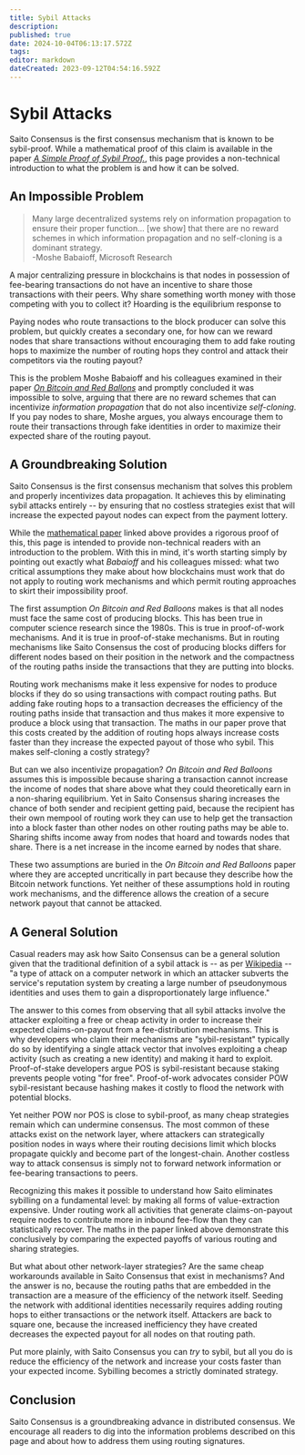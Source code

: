 ```yaml
---
title: Sybil Attacks
description: 
published: true
date: 2024-10-04T06:13:17.572Z
tags: 
editor: markdown
dateCreated: 2023-09-12T04:54:16.592Z
---
```


# Sybil Attacks

Saito Consensus is the first consensus mechanism that is known to be sybil-proof. While a mathematical proof of this claim is available in the paper [*A Simple Proof of Sybil Proof.*](https://github.com/SaitoTech/papers/blob/main/sybil/A_Simple_Proof_of_Sybil_Proof_Lancashire-Parris_2023.pdf), this page provides a non-technical introduction to what the problem is and how it can be solved.

## An Impossible Problem

> Many large decentralized systems rely on information propagation to ensure their
proper function... [we show] that there are no reward schemes in which information
propagation and no self-cloning is a dominant strategy.
<br>-Moshe Babaioff, Microsoft Research

A major centralizing pressure in blockchains is that nodes in possession of fee-bearing transactions do not have an incentive to share those transactions with their peers. Why share something worth money with those competing with you to collect it? Hoarding is the equilibrium response to 

Paying nodes who route transactions to the block producer can solve this problem, but quickly creates a secondary one, for how can we reward nodes that share transactions without encouraging them to add fake routing hops to maximize the number of routing hops they control and attack their competitors via the routing payout?

This is the problem Moshe Babaioff and his colleagues examined in their paper *[On Bitcoin and Red Ballons](https://arxiv.org/abs/1111.2626)* and promptly concluded it was impossible to solve, arguing that there are no reward schemes that can incentivize *information propagation* that do not also incentivize *self-cloning*. If you pay nodes to share, Moshe argues, you always encourage them to route their transactions through fake identities in order to maximize their expected share of the routing payout.

## A Groundbreaking Solution

Saito Consensus is the first consensus mechanism that solves this problem and properly incentivizes data propagation. It achieves this by eliminating sybil attacks entirely -- by ensuring that no costless strategies exist that will increase the expected payout nodes can expect from the payment lottery.

While the [mathematical paper](https://github.com/SaitoTech/papers/blob/main/sybil/A_Simple_Proof_of_Sybil_Proof_Lancashire-Parris_2023.pdf) linked above provides a rigorous proof of this, this page is intended to provide non-technical readers with an introduction to the problem. With this in mind, it's worth starting simply by pointing out exactly what *Babaioff* and his colleagues missed: what two critical assumptions they make about how blockchains must work that do not apply to routing work mechanisms and which permit routing approaches to skirt their impossibility proof.

The first assumption *On Bitcoin and Red Balloons* makes is that all nodes must face the same cost of producing blocks. This has been true in computer science research since the 1980s. This is true in proof-of-work mechanisms. And it is true in proof-of-stake mechanisms. But in routing mechanisms like Saito Consensus the cost of producing blocks differs for different nodes based on their position in the network and the compactness of the routing paths inside the transactions that they are putting into blocks.

Routing work mechanisms make it less expensive for nodes to produce blocks if they do so using transactions with compact routing paths. But adding fake routing hops to a transaction decreases the efficiency of the routing paths inside that transaction and thus makes it more expensive to produce a block using that transaction. The maths in our paper prove that this costs created by the addition of routing hops always increase costs faster than they increase the expected payout of those who sybil. This makes self-cloning a costly strategy?

But can we also incentivize propagation? *On Bitcoin and Red Balloons* assumes this is impossible because sharing a transaction cannot increase the income of nodes that share above what they could theoretically earn in a non-sharing equilibrium. Yet in Saito Consensus sharing increases the chance of both sender and recipient getting paid, because the recipient has their own mempool of routing work they can use to help get the transaction into a block faster than other nodes on other routing paths may be able to. Sharing shifts income away from nodes that hoard and towards nodes that share. There is a net increase in the income earned by nodes that share.

These two assumptions are buried in the *On Bitcoin and Red Balloons* paper where they are accepted uncritically in part because they describe how the Bitcoin network functions. Yet neither of these assumptions hold in routing work mechanisms, and the difference allows the creation of a secure network payout that cannot be attacked.

## A General Solution

Casual readers may ask how Saito Consensus can be a general solution given that the traditional definition of a sybil attack is -- as per [Wikipedia](https://en.wikipedia.org/wiki/Sybil_attack) -- "a type of attack on a computer network in which an attacker subverts the service's reputation system by creating a large number of pseudonymous identities and uses them to gain a disproportionately large influence."

The answer to this comes from observing that all sybil attacks involve the attacker exploiting a free or cheap activity in order to increase their expected claims-on-payout from a fee-distribution mechanisms. This is why developers who claim their mechanisms are "sybil-resistant" typically do so by identifying a single attack vector that involves exploiting a cheap activity (such as creating a new identity) and making it hard to exploit. Proof-of-stake developers argue POS is sybil-resistant because staking prevents people voting "for free". Proof-of-work advocates consider POW sybil-resistant because hashing makes it costly to flood the network with potential blocks. 

Yet neither POW nor POS is close to sybil-proof, as many cheap strategies remain which can undermine consensus. The most common of these attacks exist on the network layer, where attackers can strategically position nodes in ways where their routing decisions limit which blocks propagate quickly and become part of the longest-chain. Another costless way to attack consensus is simply not to forward network information or fee-bearing transactions to peers.

Recognizing this makes it possible to understand how Saito eliminates sybilling on a fundamental level: by making all forms of value-extraction expensive. Under routing work all activities that generate claims-on-payout require nodes to contribute more in inbound fee-flow than they can statistically recover. The maths in the paper linked above demonstrate this conclusively by comparing the expected payoffs of various routing and sharing strategies.

But what about other network-layer strategies? Are the same cheap workarounds available in Saito Consensus that exist in mechanisms? And the answer is no, because the routing paths that are embedded in the transaction are a measure of the efficiency of the network itself. Seeding the network with additional identities necessarily requires adding routing hops to either transactions or the network itself. Attackers are back to square one, because the increased inefficiency they have created decreases the expected payout for all nodes on that routing path.

Put more plainly, with Saito Consensus you can *try* to sybil, but all you do is reduce the efficiency of the network and increase your costs faster than your expected income. Sybilling becomes a strictly dominated strategy.

## Conclusion

Saito Consensus is a groundbreaking advance in distributed consensus. We encourage all readers to dig into the information problems described on this page and about how to address them using routing signatures.

